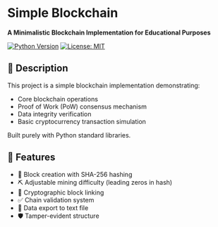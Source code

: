 # Simple Blockchain  
**A Minimalistic Blockchain Implementation for Educational Purposes**

[![Python Version](https://img.shields.io/badge/python-3.12%2B-blue)](https://www.python.org/)
[![License: MIT](https://img.shields.io/badge/License-MIT-yellow.svg)](https://opensource.org/licenses/MIT)

## 📖 Description  
This project is a simple blockchain implementation demonstrating:
- Core blockchain operations
- Proof of Work (PoW) consensus mechanism
- Data integrity verification
- Basic cryptocurrency transaction simulation

Built purely with Python standard libraries.

## 🚀 Features
- 🧱 Block creation with SHA-256 hashing
- ⛏️ Adjustable mining difficulty (leading zeros in hash)
- 🔗 Cryptographic block linking
- ✅ Chain validation system
- 📝 Data export to text file
- 🛡️ Tamper-evident structure
